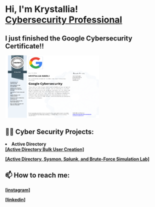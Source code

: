 <h1>Hi, I'm Krystallia! <br/> <a href="https://www.linkedin.com/in/krystallia-nikoli/">Cybersecurity Professional</a>
<h2> I just finished the Google Cybersecurity Certificate!!</h2>
<img src="/Certificate.png" alt="Certificate" width="300" height="200">
<h2>👨‍💻 Cyber Security Projects:</h2>
<li> <b>Active Directory</b> </li>
<b><a href="https://github.com/Krystalliaa/AD_PS"> [Active Directory Bulk User Creation]</a></b>
<p> <b><a href="https://github.com/Krystalliaa/ActiveDirectoryLab"> [Active Directory, Sysmon, Splunk, and Brute-Force Simulation Lab]</a></b></p>







<h2> 📫 How to reach me: </h2>



<b><a href="https://www.instagram.com/krystalliaaa/"> [instagram]</a></b>

<b><a href="https://www.linkedin.com/in/krystallia-nikoli/"> [linkedin]</a></b>

<!--
**Krystalliaa/Krystalliaa** is a ✨ _special_ ✨ repository because its `README.md` (this file) appears on your GitHub profile.

Here are some ideas to get you started:

- 🔭 I’m currently working on ...
- 🌱 I’m currently learning ...
- 👯 I’m looking to collaborate on ...
- 🤔 I’m looking for help with ...
- 💬 Ask me about ...
- 📫 How to reach me: ...
- 😄 Pronouns: ...
- ⚡ Fun fact: ...
-->
